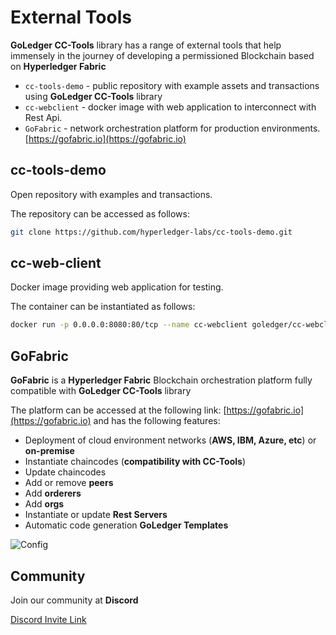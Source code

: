 # External Tools

**GoLedger CC-Tools** library has a range of external tools that help immensely in the journey of developing a permissioned Blockchain based on **Hyperledger Fabric**

- `cc-tools-demo` - public repository with example assets and transactions using **GoLedger CC-Tools** library
- `cc-webclient` - docker image with web application to interconnect with Rest Api.
- `GoFabric` - network orchestration platform for production environments. [https://gofabric.io](https://gofabric.io)

## cc-tools-demo

Open repository with examples and transactions.

The repository can be accessed as follows:

```sh
git clone https://github.com/hyperledger-labs/cc-tools-demo.git
```

## cc-web-client

Docker image providing web application for testing.

The container can be instantiated as follows:

```sh
docker run -p 0.0.0.0:8080:80/tcp --name cc-webclient goledger/cc-webclient:latest
```

## GoFabric

**GoFabric** is a **Hyperledger Fabric** Blockchain orchestration platform fully compatible with **GoLedger CC-Tools** library

The platform can be accessed at the following link: [https://gofabric.io](https://gofabric.io) and has the following features:

- Deployment of cloud environment networks (**AWS, IBM, Azure, etc**) or **on-premise**
- Instantiate chaincodes (**compatibility with CC-Tools**)
- Update chaincodes
- Add or remove **peers**
- Add **orderers**
- Add **orgs**
- Instantiate or update **Rest Servers**
- Automatic code generation **GoLedger Templates**

![Config](img/gofabric.png)

## Community

Join our community at **Discord**

[Discord Invite Link](https://discord.gg/TUdcbP72Ma)
